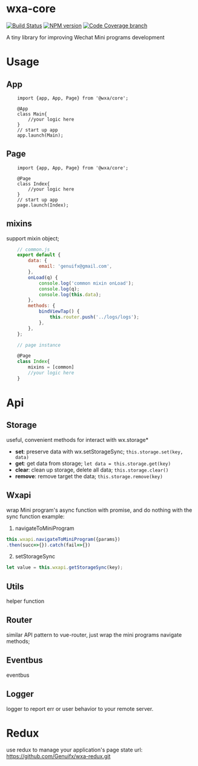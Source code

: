 # wxa-core

[![Build Status](https://travis-ci.org/Genuifx/wxa.svg?branch=master)](https://travis-ci.org/Genuifx/wxa)
[![NPM version](https://img.shields.io/npm/v/@wxa/core.svg)](https://www.npmjs.com/package/@wxa/core)
[![Code Coverage branch](https://img.shields.io/codecov/c/github/codecov/@wxa/core/master.svg)](https://codecov.io/gh/Genuifx/wxa)

A tiny library for improving  Wechat Mini programs development

# Usage
## App
```
    import {app, App, Page} from '@wxa/core';

    @App
    class Main{
        //your logic here
    }
    // start up app
    app.launch(Main);
```
## Page
```
    import {app, App, Page} from '@wxa/core';

    @Page
    class Index{
        //your logic here
    }
    // start up app
    page.launch(Index);
```
## mixins
support mixin object;
```javascript
    // common.js
    export default {
        data: {
            email: 'genuifx@gmail.com',
        },
        onLoad(q) {
            console.log('common mixin onLoad');
            console.log(q);
            console.log(this.data);
        },
        methods: {
            bindViewTap() {
                this.router.push('../logs/logs');
            },
        },
    };
```
```javascript
    // page instance

    @Page
    class Index{
        mixins = [common]
        //your logic here
    }
```
# Api
## Storage
useful, convenient methods for interact with wx.storage*
- **set**: preserve data with wx.setStorageSync;
`this.storage.set(key, data)`
- **get**: get data from storage;
`let data = this.storage.get(key)`
- **clear**: clean up storage, delete all data;
`this.storage.clear()`
- **remove**: remove target the data;
`this.storage.remove(key)`
## Wxapi
wrap Mini program's async function with promise, and do nothing with the sync function
example:
1. navigateToMiniProgram
```javascript
this.wxapi.navigateToMiniProgram({params})
.then(succ=>{}).catch(fail=>{})
```
2. setStorageSync
```javascript
let value = this.wxapi.getStorageSync(key);
```
## Utils
helper function
## Router
similar API pattern to vue-router, just wrap the mini programs navigate methods;
## Eventbus
eventbus
## Logger
logger to report err or user behavior to your remote server.

# Redux
use redux to manage your application's page state
url: https://github.com/Genuifx/wxa-redux.git


